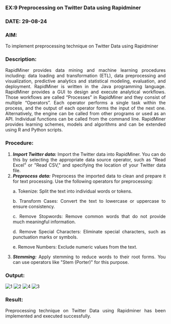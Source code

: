 ### EX:9 Preprocessing on Twitter Data using Rapidminer

### DATE: 29-08-24

### AIM: 
To implement preprocessing technique on Twitter Data using Rapidminer

### Description: 
<div align = "justify">
RapidMiner provides data mining and machine learning procedures including: data loading and transformation (ETL), data preprocessing and visualization, 
predictive analytics and statistical modeling, evaluation, and deployment. RapidMiner is written in the Java programming language. 
RapidMiner provides a GUI to design and execute analytical workflows. Those workflows are called “Processes” in RapidMiner and they consist of multiple “Operators”. 
Each operator performs a single task within the process, and the output of each operator forms the input of the next one. Alternatively, the engine can be called from 
other programs or used as an API. Individual functions can be called from the command line. 
RapidMiner provides learning schemes, models and algorithms and can be extended using R and Python scripts.

### Procedure:
1) ***Import Twitter data:*** Import the Twitter data into RapidMiner. You can do this by selecting the appropriate
data source operator, such as "Read Excel" or "Read CSV," and specifying the location of your Twitter data
file.
2) ***Preprocess data:*** Preprocess the imported data to clean and prepare it for text processing. Use the following
operators for preprocessing:
    <p>a. Tokenize: Split the text into individual words or tokens.
    <p>b. Transform Cases: Convert the text to lowercase or uppercase to ensure consistency.
    <p>c. Remove Stopwords: Remove common words that do not provide much meaningful information.
    <p>d. Remove Special Characters: Eliminate special characters, such as punctuation marks or symbols.
    <p>e. Remove Numbers: Exclude numeric values from the text.
3) ***Stemming:*** Apply stemming to reduce words to their root forms. You can use operators like "Stem (Porter)"
for this purpose.


### Output:
![1](https://github.com/user-attachments/assets/0963bcc9-7a2d-44b0-a5f6-fe52ec1eda9d)
![2](https://github.com/user-attachments/assets/71640a0e-f26f-4084-9ada-24ac01ada49a)
![4](https://github.com/user-attachments/assets/0bba30a6-5460-4308-b9b3-d81177f23fbf)
![3](https://github.com/user-attachments/assets/058f0f0f-334f-464e-9a86-68e89a7138d5)

### Result:
Preprocessing technique on Twitter Data using Rapidminer has been implemented and executed successfully.

